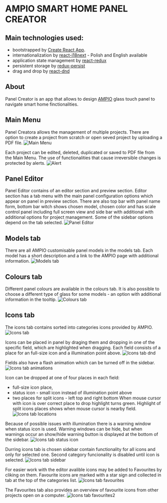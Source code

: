 # AMPIO SMART HOME PANEL CREATOR

## Main technologies used:

* bootstrapped by [Create React App](https://github.com/facebook/create-react-app).
* internationalization by [react-i18next](https://github.com/i18next/react-i18next) - Polish and English available
* application state management by [react-redux](https://github.com/reduxjs/react-redux)
* persistent storage by [redux-persist](https://github.com/rt2zz/redux-persist)
* drag and drop by [react-dnd](https://github.com/react-dnd/react-dnd/)

## About

Panel Creator is an app that allows to design [AMPIO](https://ampio.pl/en/ampio-smarthome-homepage/) glass touch panel to navigate smart home finctionalities. 


## Main Menu

Panel Creatora allows the management of multiple projects. There are option to create a project from scratch or open seved project by uploading a PDF file. 
![Main Menu](https://github.com/KrynickiJarek/kreatorpaneli/blob/43f585d3e7a327e6d104b3beb355e63e80a140e9/src/assets/readme/01_main_menu.png)

Each project can be edited, deleted, duplicated or saved to PDF file from the Main Menu.
The use of functionalities that cause irreversible changes is protected by alerts.
![Alert](https://github.com/KrynickiJarek/kreatorpaneli/blob/b6de404c5bca02ebb2e7343213465980144fa8d8/src/assets/readme/02_alert.png)

## Panel Editor

Panel Editor contains of an editor section and preview section. Editor section has a tab menu with the main panel configuration options which appear on 
panel in preview section. There are also top bar with panel name form, bottom bar witch shows chosen model, chosen color and has scale control panel including 
full screen view and side bar with additional with additional options for project management. Some of the sidebar options depend on the tab selected.
![Panel Editor](https://github.com/KrynickiJarek/kreatorpaneli/blob/1f33545dcc00e6110318fc368f5265ecec3e1ed0/src/assets/readme/03_panel_editor.png)

## Models tab

There are all AMPIO customisable panel models in the models tab. Each model has a short description and a link to the AMPIO page with additional information.
![Models tab](https://github.com/KrynickiJarek/kreatorpaneli/blob/1f33545dcc00e6110318fc368f5265ecec3e1ed0/src/assets/readme/04_models_tab.png)

## Colours tab

Different panel colours are available in the colours tab. It is also possible to choose a different type of glass for some models - an option with additional information in the tooltip.
![Colours tab](https://github.com/KrynickiJarek/kreatorpaneli/blob/1f33545dcc00e6110318fc368f5265ecec3e1ed0/src/assets/readme/05_colours_tab.png)

## Icons tab

The icons tab contains sorted into categories icons provided by AMPIO.
![Icons tab](https://github.com/KrynickiJarek/kreatorpaneli/blob/1f33545dcc00e6110318fc368f5265ecec3e1ed0/src/assets/readme/06_icons_tab.png)

Icons can be placed in panel by draging them and dropping in one of the specific field, which are highlighted when dragging. Each field consists of a place for an full-size icon and a illumination point above.
![Icons tab dnd](https://github.com/KrynickiJarek/kreatorpaneli/blob/1f33545dcc00e6110318fc368f5265ecec3e1ed0/src/assets/readme/07_icons_tab_dnd.png)

Fields also have a flash animation which can be turned off in the sidebar.
![Icons tab animations](https://github.com/KrynickiJarek/kreatorpaneli/blob/d09c5eccee0e0e179fea17a20b2ba380ec8476e7/src/assets/readme/08_icons_tab_animations.gif)

Icon can be dropped at one of four places in each field: 
* full-size icon place, 
* status icon - small icon instead of illumination point above
* two places for split icons - left top and right bottom
When mouse cursor with icon is over correct place to drop highlight turns green. Highlight of split icons places shows when mouse cursor is nearby field. 
![Icons tab locations](https://github.com/KrynickiJarek/kreatorpaneli/blob/1f33545dcc00e6110318fc368f5265ecec3e1ed0/src/assets/readme/09_icons_tab_locations.png)

Because of possible issues with illumination there is a warning window when status icon is used. Warning windows can be hide, but when warnings occur an show/hide warning button is displayed at the bottom of the sidebar.
![Icons tab status icon](https://github.com/KrynickiJarek/kreatorpaneli/blob/1f33545dcc00e6110318fc368f5265ecec3e1ed0/src/assets/readme/10_icons_tab_status_icon.png)

Durring icons tab is chosen sidebar contain functionality for all icons and only for selected one. Second category funcionality is disabled until icon is selected.
![Icons tab sidebar]()

For easier work with the editor avalible icons may be added to Favourites by cliking on them. Favourite icons are marked with a star sign and collected in tab at the top of the categories list.
![Icons tab favourites]()

The Favourites tab also provides an overview of favourite icons from other projects open on a computer.
![Icons tab favourites2]()
